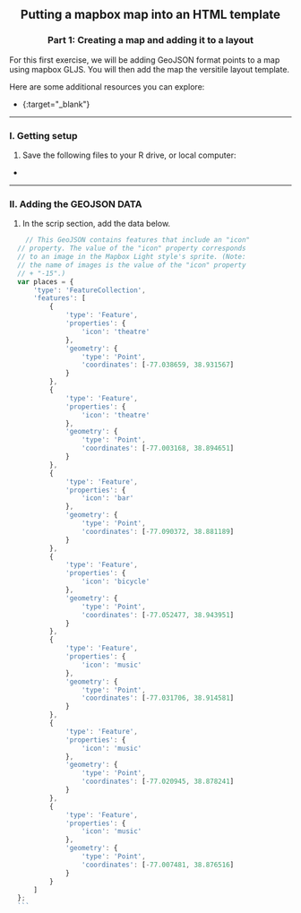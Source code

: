 <h2 align="center"> Putting a mapbox map into an HTML template </h2>
<h3 align="center"> Part 1: Creating a map and adding it to a layout </h3>



For this first exercise, we will be adding GeoJSON format points to a map using mapbox GLJS. 
You will then add the map the versitile layout template.


  Here are some additional resources you can explore:
  - [](){:target="_blank"} 

----------

### I. Getting setup


1. Save the following files to your R drive, or local computer:
  - 

----------

### II. Adding the GEOJSON DATA

1. In the scrip section, add the data below.

  ```JavaScript
      // This GeoJSON contains features that include an "icon"
    // property. The value of the "icon" property corresponds
    // to an image in the Mapbox Light style's sprite. (Note:
    // the name of images is the value of the "icon" property
    // + "-15".)
    var places = {
        'type': 'FeatureCollection',
        'features': [
            {
                'type': 'Feature',
                'properties': {
                    'icon': 'theatre'
                },
                'geometry': {
                    'type': 'Point',
                    'coordinates': [-77.038659, 38.931567]
                }
            },
            {
                'type': 'Feature',
                'properties': {
                    'icon': 'theatre'
                },
                'geometry': {
                    'type': 'Point',
                    'coordinates': [-77.003168, 38.894651]
                }
            },
            {
                'type': 'Feature',
                'properties': {
                    'icon': 'bar'
                },
                'geometry': {
                    'type': 'Point',
                    'coordinates': [-77.090372, 38.881189]
                }
            },
            {
                'type': 'Feature',
                'properties': {
                    'icon': 'bicycle'
                },
                'geometry': {
                    'type': 'Point',
                    'coordinates': [-77.052477, 38.943951]
                }
            },
            {
                'type': 'Feature',
                'properties': {
                    'icon': 'music'
                },
                'geometry': {
                    'type': 'Point',
                    'coordinates': [-77.031706, 38.914581]
                }
            },
            {
                'type': 'Feature',
                'properties': {
                    'icon': 'music'
                },
                'geometry': {
                    'type': 'Point',
                    'coordinates': [-77.020945, 38.878241]
                }
            },
            {
                'type': 'Feature',
                'properties': {
                    'icon': 'music'
                },
                'geometry': {
                    'type': 'Point',
                    'coordinates': [-77.007481, 38.876516]
                }
            }
        ]
    };
    ```
